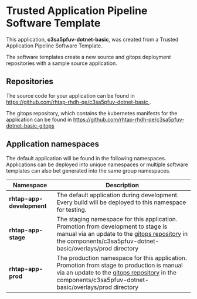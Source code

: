 # Trusted Application Pipeline Software Template

This application, **c3sa5pfuv-dotnet-basic**, was created from a Trusted Application Pipeline Software Template.

The software templates create a new source and gitops deployment repositories with a sample source application. 

## Repositories

The source code for your application can be found in [https://github.com/rhtap-rhdh-qe/c3sa5pfuv-dotnet-basic ](https://github.com/rhtap-rhdh-qe/c3sa5pfuv-dotnet-basic ).
 
The gitops repository, which contains the kubernetes manifests for the application can be found in 
[https://github.com/rhtap-rhdh-qe/c3sa5pfuv-dotnet-basic-gitops ](https://github.com/rhtap-rhdh-qe/c3sa5pfuv-dotnet-basic-gitops ) 

## Application namespaces 

The default application will be found in the following namespaces. Applications can be deployed into unique namespaces or multiple software templates can also bet generated into the same group namespaces.  

|  Namespace   |  Description   |  
| -------- | -------- |   
| **rhtap-app-development** | The default application during development. Every build will be deployed to this namespace for testing. | 
| **rhtap-app-stage** | The staging namespace for this application. Promotion from development to stage is manual via an update to the [gitops repository](https://github.com/rhtap-rhdh-qe/c3sa5pfuv-dotnet-basic-gitops ) in the components/c3sa5pfuv-dotnet-basic/overlays/prod directory |  
| **rhtap-app-prod** | The production namespace for this application. Promotion from stage to production is manual via an update to the [gitops repository](https://github.com/rhtap-rhdh-qe/c3sa5pfuv-dotnet-basic-gitops ) in the components/c3sa5pfuv-dotnet-basic/overlays/prod directory | 